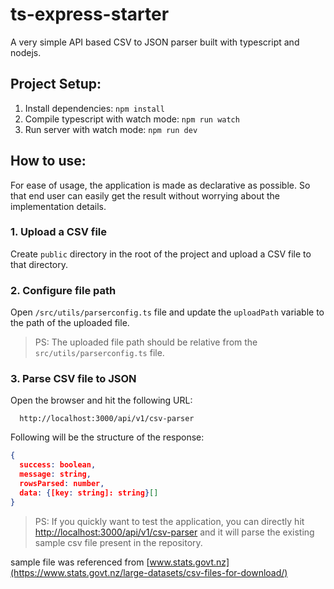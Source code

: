 # ts-express-starter

A very simple API based CSV to JSON parser built with typescript and nodejs.

## Project Setup:

1. Install dependencies: `npm install`
2. Compile typescript with watch mode: `npm run watch`
3. Run server with watch mode: `npm run dev`

## How to use:

For ease of usage, the application is made as declarative as possible. So that end user can easily get the result without worrying about the implementation details.

### 1. Upload a CSV file

Create `public` directory in the root of the project and upload a CSV file to that directory.

### 2. Configure file path

Open `/src/utils/parserconfig.ts` file and update the `uploadPath` variable to the path of the uploaded file.

> PS: The uploaded file path should be relative from the `src/utils/parserconfig.ts` file.

### 3. Parse CSV file to JSON

Open the browser and hit the following URL:

```text
  http://localhost:3000/api/v1/csv-parser
```

Following will be the structure of the response:

```json
{
  success: boolean,
  message: string,
  rowsParsed: number,
  data: {[key: string]: string}[]
}
```

> PS: If you quickly want to test the application, you can directly hit [http://localhost:3000/api/v1/csv-parser](http://localhost:3000/api/v1/csv-parser) and it will parse the existing sample csv file present in the repository.

sample file was referenced from [www.stats.govt.nz](https://www.stats.govt.nz/large-datasets/csv-files-for-download/)
